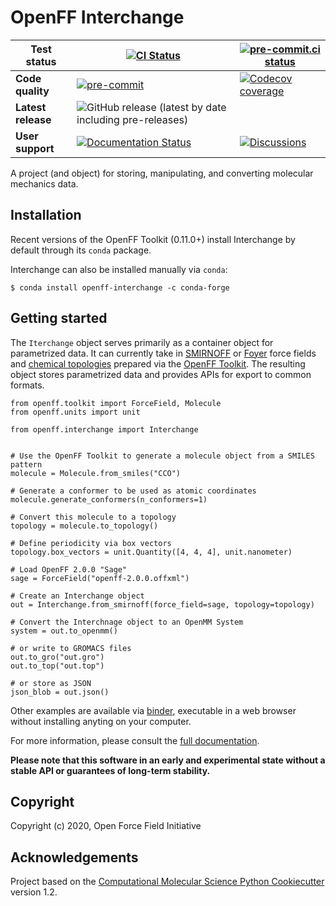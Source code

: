 # OpenFF Interchange

| **Test status** | [![CI Status](https://github.com/openforcefield/openff-interchange/workflows/ci/badge.svg)](https://github.com/openforcefield/openff-interchange/actions?query=branch%3Amain+workflow%3Aci) | [![pre-commit.ci status](https://results.pre-commit.ci/badge/github/openforcefield/openff-interchange/main.svg)](https://results.pre-commit.ci/latest/github/openforcefield/openff-interchange/main) |
|-|-|-|
| **Code quality** | [![pre-commit](https://img.shields.io/badge/pre--commit-enabled-brightgreen?logo=pre-commit&logoColor=white)](https://github.com/pre-commit/pre-commit) | [![Codecov coverage](https://img.shields.io/codecov/c/github/openforcefield/openff-interchange.svg?logo=Codecov&logoColor=white)](https://codecov.io/gh/openforcefield/openff-interchange)
| **Latest release** | ![GitHub release (latest by date including pre-releases)](https://img.shields.io/github/v/release/openforcefield/openff-interchange?include_prereleases)
| **User support** | [![Documentation Status](https://readthedocs.org/projects/openff-interchange/badge/?version=latest)](https://openff-interchange.readthedocs.io/en/latest/?badge=latest) | [![Discussions](https://img.shields.io/badge/Discussions-GitHub-blue?logo=github)](https://github.com/openforcefield/discussions/discussions)

A project (and object) for storing, manipulating, and converting molecular mechanics data.

## Installation

Recent versions of the OpenFF Toolkit (0.11.0+) install Interchange by default through its `conda` package.

Interchange can also be installed manually via `conda`:

```console
$ conda install openff-interchange -c conda-forge
```

## Getting started

The `Iterchange` object serves primarily as a container object for parametrized data. It can currently take in [SMIRNOFF](https://openforcefield.github.io/standards/standards/smirnoff/) or [Foyer](https://foyer.mosdef.org/en/stable/) force fields
and [chemical topologies](https://docs.openforcefield.org/projects/toolkit/en/stable/topology.html) prepared via the [OpenFF Toolkit](https://open-forcefield-toolkit.readthedocs.io/). The resulting object stores parametrized data and provides APIs for export to common formats.

```python3
from openff.toolkit import ForceField, Molecule
from openff.units import unit

from openff.interchange import Interchange


# Use the OpenFF Toolkit to generate a molecule object from a SMILES pattern
molecule = Molecule.from_smiles("CCO")

# Generate a conformer to be used as atomic coordinates
molecule.generate_conformers(n_conformers=1)

# Convert this molecule to a topology
topology = molecule.to_topology()

# Define periodicity via box vectors
topology.box_vectors = unit.Quantity([4, 4, 4], unit.nanometer)

# Load OpenFF 2.0.0 "Sage"
sage = ForceField("openff-2.0.0.offxml")

# Create an Interchange object
out = Interchange.from_smirnoff(force_field=sage, topology=topology)

# Convert the Interchnage object to an OpenMM System
system = out.to_openmm()

# or write to GROMACS files
out.to_gro("out.gro")
out.to_top("out.top")

# or store as JSON
json_blob = out.json()
```

Other examples are available via [binder](https://mybinder.org/v2/gh/openforcefield/openff-interchange/main?filepath=%2Fexamples%2F), executable in a web browser without installing anyting on your computer.

For more information, please consult the [full documentation](https://openff-interchange.readthedocs.io/).

**Please note that this software in an early and experimental state without a stable API or guarantees of long-term stability.**

## Copyright

Copyright (c) 2020, Open Force Field Initiative

## Acknowledgements

Project based on the [Computational Molecular Science Python Cookiecutter](https://github.com/molssi/cookiecutter-cms) version 1.2.
